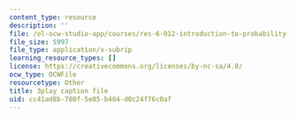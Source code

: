 ```yaml
---
content_type: resource
description: ''
file: /ol-ocw-studio-app/courses/res-6-012-introduction-to-probability-spring-2018/cc41ad8b780f5e05b484d0c24f76c0af_pdR9hV8mRWE.vtt
file_size: 5997
file_type: application/x-subrip
learning_resource_types: []
license: https://creativecommons.org/licenses/by-nc-sa/4.0/
ocw_type: OCWFile
resourcetype: Other
title: 3play caption file
uid: cc41ad8b-780f-5e05-b484-d0c24f76c0af
---
```

